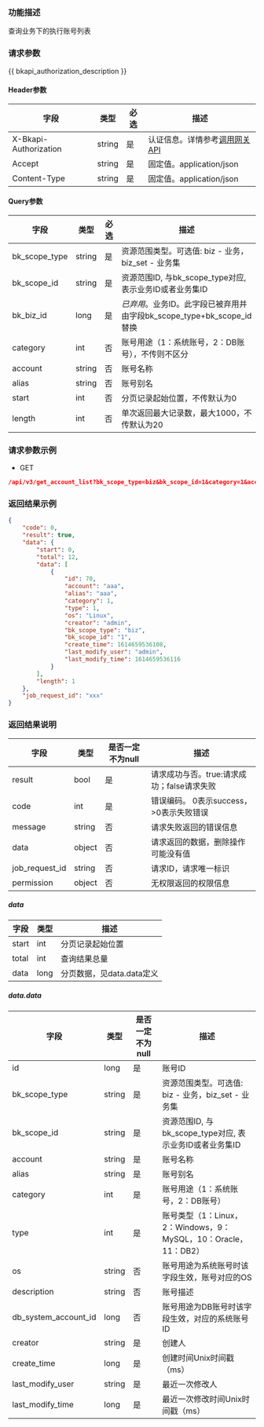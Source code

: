 ### 功能描述

查询业务下的执行账号列表

### 请求参数

{{ bkapi_authorization_description }}

#### Header参数

| 字段                    | 类型     | 必选 | 描述                                                                                                                               |
|-----------------------|--------|----|----------------------------------------------------------------------------------------------------------------------------------|
| X-Bkapi-Authorization | string | 是  | 认证信息。详情参考[调用网关 API](https://github.com/TencentBlueKing/BKDocs/blob/master/ZH/7.0/APIGateway/apigateway/use-api/use-apigw-api.md) |
| Accept                | string | 是  | 固定值。application/json                                                                                                             |
| Content-Type          | string | 是  | 固定值。application/json                                                                                                             |

#### Query参数

| 字段            | 类型     | 必选 | 描述                                                |
|---------------|--------|----|---------------------------------------------------|
| bk_scope_type | string | 是  | 资源范围类型。可选值: biz - 业务，biz_set - 业务集                |
| bk_scope_id   | string | 是  | 资源范围ID, 与bk_scope_type对应, 表示业务ID或者业务集ID           |
| bk_biz_id     | long   | 是  | *已弃用*。业务ID。此字段已被弃用并由字段bk_scope_type+bk_scope_id替换 |
| category      | int    | 否  | 账号用途（1：系统账号，2：DB账号），不传则不区分                        |
| account       | string | 否  | 账号名称                                              |
| alias         | string | 否  | 账号别名                                              |
| start         | int    | 否  | 分页记录起始位置，不传默认为0                                   |
| length        | int    | 否  | 单次返回最大记录数，最大1000，不传默认为20                          |

### 请求参数示例

- GET

```json
/api/v3/get_account_list?bk_scope_type=biz&bk_scope_id=1&category=1&account=aaa&alias=aaa&start=0&length=1
```

### 返回结果示例

```json
{
    "code": 0,
    "result": true,
    "data": {
        "start": 0,
        "total": 12,
        "data": [
            {
                "id": 70,
                "account": "aaa",
                "alias": "aaa",
                "category": 1,
                "type": 1,
                "os": "Linux",
                "creator": "admin",
                "bk_scope_type": "biz",
                "bk_scope_id": "1",
                "create_time": 1614659536108,
                "last_modify_user": "admin",
                "last_modify_time": 1614659536116
            }
        ],
        "length": 1
    },
    "job_request_id": "xxx"
}
```

### 返回结果说明

| 字段             | 类型     | 是否一定不为null | 描述                         |
|----------------|--------|------------|----------------------------|
| result         | bool   | 是          | 请求成功与否。true:请求成功；false请求失败 |
| code           | int    | 是          | 错误编码。 0表示success，>0表示失败错误  |
| message        | string | 否          | 请求失败返回的错误信息                |
| data           | object | 否          | 请求返回的数据，删除操作可能没有值          |
| job_request_id | string | 否          | 请求ID，请求唯一标识                |
| permission     | object | 否          | 无权限返回的权限信息                 |

##### data

| 字段    | 类型   | 描述                |
|-------|------|-------------------|
| start | int  | 分页记录起始位置          |
| total | int  | 查询结果总量            |
| data  | long | 分页数据，见data.data定义 |

##### data.data

| 字段                   | 类型     | 是否一定不为null | 描述                                               |
|----------------------|--------|------------|--------------------------------------------------|
| id                   | long   | 是          | 账号ID                                             |
| bk_scope_type        | string | 是          | 资源范围类型。可选值: biz - 业务，biz_set - 业务集               |
| bk_scope_id          | string | 是          | 资源范围ID, 与bk_scope_type对应, 表示业务ID或者业务集ID          |
| account              | string | 是          | 账号名称                                             |
| alias                | string | 是          | 账号别名                                             |
| category             | int    | 是          | 账号用途（1：系统账号，2：DB账号）                              |
| type                 | int    | 是          | 账号类型（1：Linux，2：Windows，9：MySQL，10：Oracle，11：DB2） |
| os                   | string | 否          | 账号用途为系统账号时该字段生效，账号对应的OS                          |
| description          | string | 否          | 账号描述                                             |
| db_system_account_id | long   | 否          | 账号用途为DB账号时该字段生效，对应的系统账号ID                        |
| creator              | string | 是          | 创建人                                              |
| create_time          | long   | 是          | 创建时间Unix时间戳（ms）                                  |
| last_modify_user     | string | 是          | 最近一次修改人                                          |
| last_modify_time     | long   | 是          | 最近一次修改时间Unix时间戳（ms）                              |
